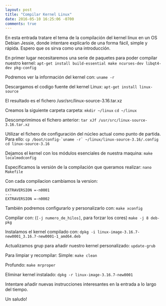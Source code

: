```yaml
---
layout: post
title: "Compilar Kernel Linux"
date: 2016-05-10 16:25:06 -0700
comments: true
---
```


En esta entrada tratare el tema de la compilación del kernel linux en un OS Debian Jessie, donde intentare explicarlo de una forma fácil, simple y rápida. Espero que os sirva como una introducción.

En primer lugar necesitaremos una serie de paquetes para poder compilar nuestro kernel:
```apt-get install build-essential make ncurses-dev libqt4-dev pkg-config```

Podremos ver la información del kernel con:
```uname -r```

Descargamos el codigo fuente del kernel Linux:
```apt-get install linux-source```

El resultado es el fichero /usr/src/linux-source-3.16.tar.xz

Creamos la siguiente carpeta carpeta:
```mkdir ~/linux```
```cd ~/linux```

Descomprimimos el fichero anterior:
```tar xJf /usr/src/linux-source-3.16.tar.xz```

Utilizar el fichero de configuración del núcleo actual como punto de partida. Para ello:
```cp /boot/config-`uname -r` ~/linux/linux-source-3.16/.config```
```cd linux-source-3.16```

Dejamos el kernel con los módulos esenciales de nuestra maquina:
```make localmodconfig```

Especificamos la versión de la compilación que queramos realizar:
```nano Makefile```

Con cada compilacion cambiamos la version:
```
EXTRAVERSION =-n0001
---
EXTRAVERSION =-n0002
```

También podremos configurarlo y personalizarlo con:
```make xconfig```

Compilar con: (`[-j numero_de_hilos]`, para forzar los cores)
```make -j 8 deb-pkg```

Instalamos el kernel compilado con:
```dpkg -i linux-image-3.16.7-new0001_3.16.7-new0001-1_amd64.deb```

Actualizamos grup para añadir nuestro kernel personalizado:
```update-grub```

Para limpiar y recompilar:
Simple:
```make clean```

Profundo:
```make mrproper```

Eliminar kernel instalado:
```dpkg -r linux-image-3.16.7-new0001```

Intentare añadir nuevas instrucciones interesantes en la entrada a lo largo del tiempo.

Un saludo!